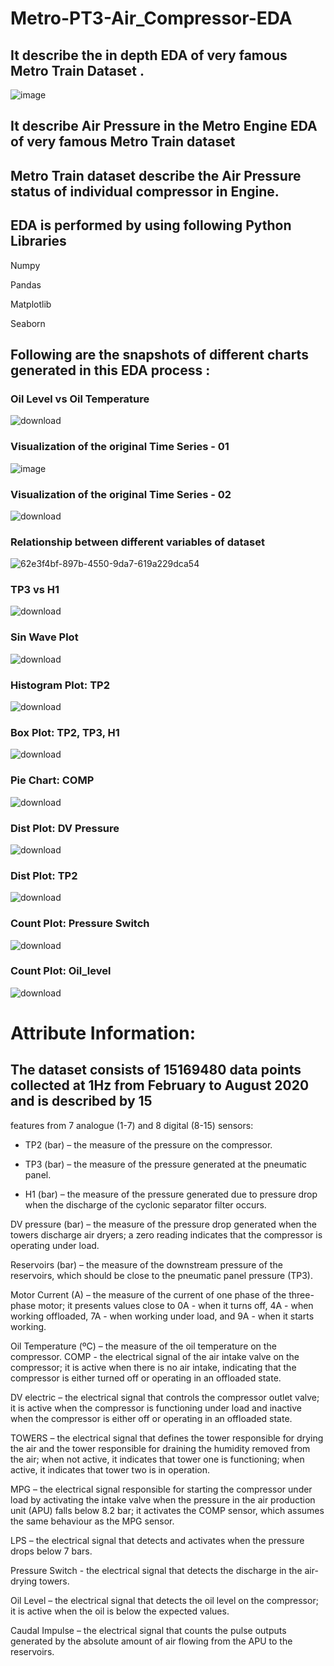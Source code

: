 # Metro-PT3-Air_Compressor-EDA

## It describe the in depth EDA of very famous Metro Train Dataset . 

![image](https://github.com/Kartik-Doye/Metro-PT3-Air_Compressor-EDA/assets/140334885/42d720e6-3b0e-4832-9613-bcae86c5a360)

## It describe Air Pressure in the Metro Engine EDA of very famous Metro Train dataset

## Metro Train dataset describe the Air Pressure status of individual compressor in Engine.

## EDA is performed by using following Python Libraries

Numpy

Pandas

Matplotlib

Seaborn


## Following are the snapshots of different charts generated in this EDA process :

### Oil Level vs Oil Temperature

![download](https://github.com/Kartik-Doye/Metro-PT3-Air_Compressor-EDA/assets/140334885/48354c1b-38fa-4786-a799-79e01e2b11cd)


### Visualization of the original Time Series - 01

![image](https://github.com/Kartik-Doye/Metro-PT3-Air_Compressor-EDA/assets/140334885/f9a0145e-7b6e-4dcf-a955-2ffd701dfddb)


### Visualization of the original Time Series - 02


![download](https://github.com/Kartik-Doye/Metro-PT3-Air_Compressor-EDA/assets/140334885/192a6029-9e9b-4ba8-bb6e-eaaa100ae04f)

### Relationship between different variables of dataset

![62e3f4bf-897b-4550-9da7-619a229dca54](https://github.com/Kartik-Doye/Metro-PT3-Air_Compressor-EDA/assets/140334885/2ed72269-11dd-4277-be5b-7d05ecb34042)


### TP3 vs H1


![download](https://github.com/Kartik-Doye/Metro-PT3-Air_Compressor-EDA/assets/140334885/edf71160-e5dc-4f83-8387-2ec1fe075662)


### Sin Wave Plot


![download](https://github.com/Kartik-Doye/Metro-PT3-Air_Compressor-EDA/assets/140334885/36b82fa3-5f5e-41fe-a4c9-290795317a7b)


### Histogram Plot: TP2


![download](https://github.com/Kartik-Doye/Metro-PT3-Air_Compressor-EDA/assets/140334885/cb7eacf2-32be-45a0-ad71-101e99206dd2)


### Box Plot: TP2, TP3, H1


![download](https://github.com/Kartik-Doye/Metro-PT3-Air_Compressor-EDA/assets/140334885/ff00fecf-f3e4-4389-8471-6e7fe6336e85)


### Pie Chart: COMP


![download](https://github.com/Kartik-Doye/Metro-PT3-Air_Compressor-EDA/assets/140334885/dd7d037b-707c-44a5-a23a-cf16d4cbe483)


### Dist Plot: DV Pressure


![download](https://github.com/Kartik-Doye/Metro-PT3-Air_Compressor-EDA/assets/140334885/7a7f8b6d-aae6-480b-982a-3cce76339dcf)


### Dist Plot: TP2


![download](https://github.com/Kartik-Doye/Metro-PT3-Air_Compressor-EDA/assets/140334885/b7c51f66-7e9c-4d08-8a16-995db425bb70)


### Count Plot: Pressure Switch


![download](https://github.com/Kartik-Doye/Metro-PT3-Air_Compressor-EDA/assets/140334885/32be4920-22fc-43b5-b22a-e2e31eca3c8a)


### Count Plot: Oil_level


![download](https://github.com/Kartik-Doye/Metro-PT3-Air_Compressor-EDA/assets/140334885/b6b98bd0-220e-4a42-bd10-8a9cb2fe3453)


# Attribute Information:

## The dataset consists of 15169480 data points collected at 1Hz from February to August 2020 and is described by 15
features from 7 analogue (1-7) and 8 digital (8-15) sensors:

- TP2 (bar) – the measure of the pressure on the compressor.

- TP3 (bar) – the measure of the pressure generated at the pneumatic panel.

- H1 (bar) – the measure of the pressure generated due to pressure drop when the discharge of the cyclonic
separator filter occurs.

DV pressure (bar) – the measure of the pressure drop generated when the towers discharge air dryers; a zero
reading indicates that the compressor is operating under load.

Reservoirs (bar) – the measure of the downstream pressure of the reservoirs, which should be close to the
pneumatic panel pressure (TP3).

Motor Current (A) – the measure of the current of one phase of the three-phase motor; it presents values close to
0A - when it turns off, 4A - when working offloaded, 7A - when working under load, and 9A - when it starts
working.

Oil Temperature (ºC) – the measure of the oil temperature on the compressor.
COMP - the electrical signal of the air intake valve on the compressor; it is active when there is no air intake,
indicating that the compressor is either turned off or operating in an offloaded state.

DV electric – the electrical signal that controls the compressor outlet valve; it is active when the compressor is
functioning under load and inactive when the compressor is either off or operating in an offloaded state.

TOWERS – the electrical signal that defines the tower responsible for drying the air and the tower responsible
for draining the humidity removed from the air; when not active, it indicates that tower one is functioning; when
active, it indicates that tower two is in operation.

MPG – the electrical signal responsible for starting the compressor under load by activating the intake valve
when the pressure in the air production unit (APU) falls below 8.2 bar; it activates the COMP sensor, which assumes
the same behaviour as the MPG sensor.

LPS – the electrical signal that detects and activates when the pressure drops below 7 bars.

Pressure Switch - the electrical signal that detects the discharge in the air-drying towers.

Oil Level – the electrical signal that detects the oil level on the compressor; it is active when the oil is below the
expected values.

Caudal Impulse – the electrical signal that counts the pulse outputs generated by the absolute amount of air
flowing from the APU to the reservoirs.


